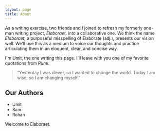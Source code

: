 ```yaml
---
layout: page
title: About
---
```

As a writing exercise, two friends and I joined to refresh my formerly one-man writing project, *Elaboraet,* into a collaborative one. We think the name *Elaboraet,* a purposeful misspelling of Elaborate (adj.), presents our vision well. We'll use this as a medium to voice our thoughts and practice articulating them in an eloquent, clear, and concise way. 

I'm Umit, the one writing this page. I'll leave with you one of my favorite quotations from *Rumi:*

>“Yesterday I was clever, so I wanted to change the world. Today I am wise, so I am changing myself.”

## Our Authors
- Umit
- Sam
- Rohan

Welcome to Elaboraet.